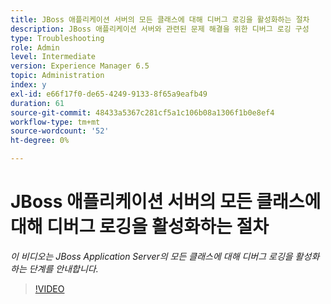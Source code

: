 ```yaml
---
title: JBoss 애플리케이션 서버의 모든 클래스에 대해 디버그 로깅을 활성화하는 절차
description: JBoss 애플리케이션 서버와 관련된 문제 해결을 위한 디버그 로깅 구성
type: Troubleshooting
role: Admin
level: Intermediate
version: Experience Manager 6.5
topic: Administration
index: y
exl-id: e66f17f0-de65-4249-9133-8f65a9eafb49
duration: 61
source-git-commit: 48433a5367c281cf5a1c106b08a1306f1b0e8ef4
workflow-type: tm+mt
source-wordcount: '52'
ht-degree: 0%

---
```


# JBoss 애플리케이션 서버의 모든 클래스에 대해 디버그 로깅을 활성화하는 절차

*이 비디오는 JBoss Application Server의 모든 클래스에 대해 디버그 로깅을 활성화하는 단계를 안내합니다.*

>[!VIDEO](https://video.tv.adobe.com/v/3417709?quality=12&learn=on&captions=kor)
